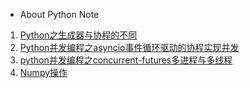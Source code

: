* About Python Note

1. [Python之生成器与协程的不同](./generator-protocol.md)
2. [Python并发编程之asyncio事件循环驱动的协程实现并发](./asyncio.md)
3. [python并发编程之concurrent-futures多进程与多线程](./concurrent-futures.md)
4. [Numpy操作](./numpy.rst)
